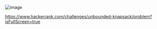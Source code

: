 ![image](https://github.com/user-attachments/assets/0907e880-97ee-40ba-b4b0-7a63c8aedb78)

https://www.hackerrank.com/challenges/unbounded-knapsack/problem?isFullScreen=true
